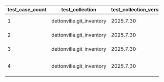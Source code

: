 | test_case_count | test_collection | test_collection_version | test_component | test_job_link | test_component_git_branch | test_component_git_commit_hash | test_case_id | test_date | test_description | test_failed | test_details_link |
| --- | --- | --- | --- | --- | --- | --- | --- | --- | --- | --- | --- |
| 1 | dettonville.git_inventory | 2025.7.30 | update_inventory | [test job link](https://jenkins.admin.dettonville.int/job/INFRA/job/repo-test-automation/job/ansible-git-inventory/job/run-module-tests/job/main/31/) | main | e318f11 | group01 | 2025-08-11T13:12:34Z | Add groups | True | [test details](./update_inventory/test.results/test_group01/test-results.detailed.yml) |
| 2 | dettonville.git_inventory | 2025.7.30 | update_inventory | [test job link](https://jenkins.admin.dettonville.int/job/INFRA/job/repo-test-automation/job/ansible-git-inventory/job/run-module-tests/job/main/31/) | main | e318f11 | group02 | 2025-08-11T13:12:34Z | Update groups | True | [test details](./update_inventory/test.results/test_group02/test-results.detailed.yml) |
| 3 | dettonville.git_inventory | 2025.7.30 | update_inventory | [test job link](https://jenkins.admin.dettonville.int/job/INFRA/job/repo-test-automation/job/ansible-git-inventory/job/run-module-tests/job/main/31/) | main | e318f11 | group03 | 2025-08-11T13:12:34Z | Overwrite groups | True | [test details](./update_inventory/test.results/test_group03/test-results.detailed.yml) |
| 4 | dettonville.git_inventory | 2025.7.30 | update_inventory | ljohnson:/Users/ljohnson/repos/ansible/ansible_collections/dettonville/git_inventory/tests/integration/targets | main | f41cd5f | combined03 | 2025-08-11T14:10:21Z | Overwrite groups and hosts | True | [test details](./update_inventory/test.results/test_combined03/test-results.detailed.yml) |
